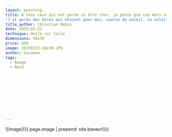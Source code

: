 ```yaml
---
layout: painting
title: A tous ceux qui ont perdu un être cher, je pense que ces mots vous parleront..
"J'ai perdu des êtres qui étaient pour moi, source de soleil. Ce soleil a été mis en terre. Apparemment mis en terre. Moi je continue à en recevoir les rayons."                      
title_author: Christian Bobin                                     
date: 2023-02-22
technique: Huile sur toile 
dimensions: 50x50
price: 450
image: 20230222-50x50.JPG
author: Garanse
tags:
  - Rouge
  - Rose
  
  
  
  
  
  
  
  
  
  
---
```

![Image]({{ page.image | prepend: site.baseurl}})

